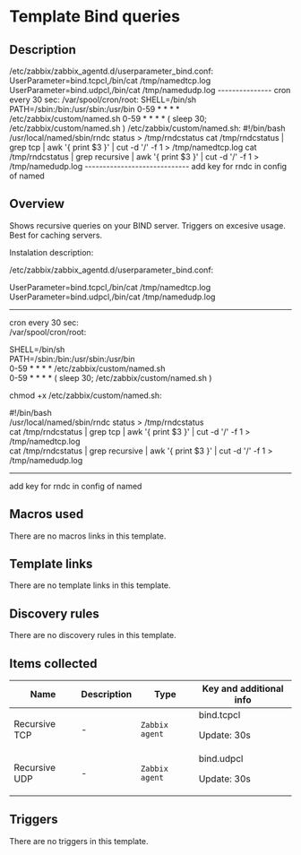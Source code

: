 # Template Bind queries

## Description

/etc/zabbix/zabbix_agentd.d/userparameter_bind.conf: UserParameter=bind.tcpcl,/bin/cat /tmp/namedtcp.log UserParameter=bind.udpcl,/bin/cat /tmp/namedudp.log --------------- cron every 30 sec: /var/spool/cron/root: SHELL=/bin/sh PATH=/sbin:/bin:/usr/sbin:/usr/bin 0-59 * * * * /etc/zabbix/custom/named.sh 0-59 * * * * ( sleep 30; /etc/zabbix/custom/named.sh ) /etc/zabbix/custom/named.sh: #!/bin/bash /usr/local/named/sbin/rndc status > /tmp/rndcstatus cat /tmp/rndcstatus | grep tcp | awk '{ print $3 }' | cut -d '/' -f 1 > /tmp/namedtcp.log cat /tmp/rndcstatus | grep recursive | awk '{ print $3 }' | cut -d '/' -f 1 > /tmp/namedudp.log ----------------------------- add key for rndc in config of named

## Overview

Shows recursive queries on your BIND server. Triggers on excesive usage. Best for caching servers.


 


Instalation description:


/etc/zabbix/zabbix\_agentd.d/userparameter\_bind.conf:  
  
UserParameter=bind.tcpcl,/bin/cat /tmp/namedtcp.log  
UserParameter=bind.udpcl,/bin/cat /tmp/namedudp.log  
  
---------------  
cron every 30 sec:  
 /var/spool/cron/root:   
  
SHELL=/bin/sh  
PATH=/sbin:/bin:/usr/sbin:/usr/bin  
0-59 * * * * /etc/zabbix/custom/named.sh  
0-59 * * * * ( sleep 30; /etc/zabbix/custom/named.sh )  
  
chmod +x /etc/zabbix/custom/named.sh:  
  
#!/bin/bash  
/usr/local/named/sbin/rndc status > /tmp/rndcstatus  
cat /tmp/rndcstatus | grep tcp | awk '{ print $3 }' | cut -d '/' -f 1 > /tmp/namedtcp.log  
cat /tmp/rndcstatus | grep recursive | awk '{ print $3 }' | cut -d '/' -f 1 > /tmp/namedudp.log  
  
-----------------------------  
add key for rndc in config of named



## Macros used

There are no macros links in this template.

## Template links

There are no template links in this template.

## Discovery rules

There are no discovery rules in this template.

## Items collected

|Name|Description|Type|Key and additional info|
|----|-----------|----|----|
|Recursive TCP|<p>-</p>|`Zabbix agent`|bind.tcpcl<p>Update: 30s</p>|
|Recursive UDP|<p>-</p>|`Zabbix agent`|bind.udpcl<p>Update: 30s</p>|
## Triggers

There are no triggers in this template.

